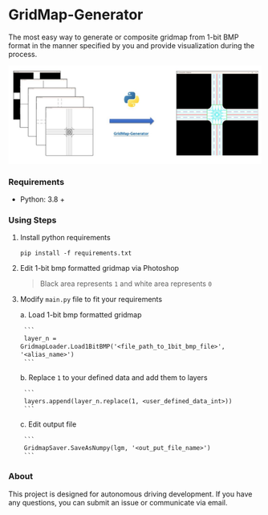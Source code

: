 # GridMap-Generator

The most easy way to generate or composite gridmap from 1-bit BMP format in the manner specified by you and provide visualization during the process.

![](/docs/banner.jpg)

### Requirements

- Python: 3.8 +

### Using Steps

1. Install python requirements

    ```
    pip install -f requirements.txt
    ```

2. Edit 1-bit bmp formatted gridmap via Photoshop

    > Black area represents `1` and white area represents `0` 

3. Modify `main.py` file to fit your requirements

    a. Load 1-bit bmp formatted gridmap

        ```
        layer_n = GridmapLoader.Load1BitBMP('<file_path_to_1bit_bmp_file>', '<alias_name>')
        ``` 

    b. Replace `1` to your defined data and add them to layers

        ```
        layers.append(layer_n.replace(1, <user_defined_data_int>))
        ```

    c. Edit output file

        ```
        GridmapSaver.SaveAsNumpy(lgm, '<out_put_file_name>')
        ```

### About

This project is designed for autonomous driving development. If you have any questions, you can submit an issue or communicate via email.